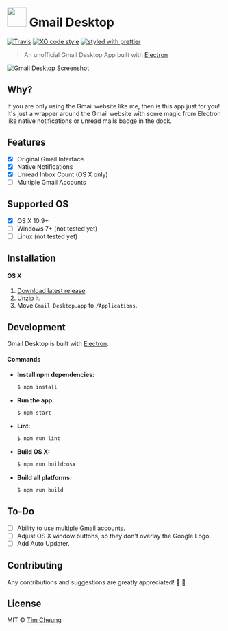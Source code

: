 # <img src=".github/gmail-logo.png" width="45"> Gmail Desktop

[![Travis](https://travis-ci.org/timche/gmail-desktop.svg?branch=master)](https://travis-ci.org/timche/gmail-desktop) [![XO code style](https://img.shields.io/badge/code_style-XO-5ed9c7.svg)](https://github.com/sindresorhus/xo) [![styled with prettier](https://img.shields.io/badge/styled_with-prettier-ff69b4.svg)](https://github.com/prettier/prettier)

> An unofficial Gmail Desktop App built with [Electron](https://github.com/electron/electron)

![Gmail Desktop Screenshot](.github/screenshot.png)

## Why?
If you are only using the Gmail website like me, then is this app just for you! It's just a wrapper around the Gmail website with some magic from Electron like native notifications or unread mails badge in the dock.

## Features
- [x] Original Gmail Interface
- [x] Native Notifications
- [x] Unread Inbox Count (OS X only)
- [ ] Multiple Gmail Accounts

## Supported OS
- [x] OS X 10.9+
- [ ] Windows 7+ (not tested yet)
- [ ] Linux (not tested yet)

## Installation

#### OS X
1. [Download latest release](https://github.com/timche/gmail-desktop/releases).
1. Unzip it.
1. Move `Gmail Desktop.app` to `/Applications`.

## Development
Gmail Desktop is built with [Electron](https://github.com/electron/electron).

#### Commands
- **Install npm dependencies:**

  ```bash
  $ npm install
  ```

- **Run the app:**

  ```bash
  $ npm start
  ```

- **Lint:**

  ```bash
  $ npm run lint
  ```

- **Build OS X:**

  ```bash
  $ npm run build:osx
  ```

- **Build all platforms:**

  ```bash
  $ npm run build
  ```

## To-Do
- [ ] Ability to use multiple Gmail accounts.
- [ ] Adjust OS X window buttons, so they don't overlay the Google Logo.
- [ ] Add Auto Updater.

## Contributing
Any contributions and suggestions are greatly appreciated! 🤗 🎉

## License
MIT © [Tim Cheung](https://github.com/timche)
